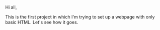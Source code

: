 Hi all,

This is the first project in which I'm trying to set up a webpage with only basic HTML. Let's see how it goes.